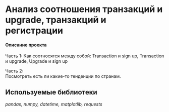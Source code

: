 # Анализ соотношения транзакций и upgrade, транзакций и регистрации

#### Описание проекта
Часть 1:
Как соотносятся между собой:
Transaction и sign up,
Transaction и upgrade,
Upgrade и sign up



Часть 2:    
Посмотреть есть ли какие-то тенденции по странам. 
## Используемые библиотеки
*pandas, numpy, datetime, matplotlib, requests*

